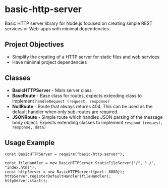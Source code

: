 # basic-http-server
Basic HTTP server library for Node.js focused on creating simple REST services or Web-apps with minimal dependencies.

## Project Objectives
* Simplify the creating of a HTTP server for static files and web services
* Have minimal project dependencies

## Classes
* __BasicHTTPServer__ - Main server class
* __BaseRoute__ - Base class for routes, expects extending class to implement `handleRequest (request, response)`
* __NullRoute__ - Route that always returns 404. This can be used as the default handler when only sub-routes are required.
* __JSONRoute__ - Simple route which handles JSON parsing of the message body object. Expects extending classes to implement `respond (request, response, data)`

## Usage Example

    const BasicHTTPServer = require("basic-http-server");

    const fileHandler = new BasicHTTPServer.StaticFileServer("/", "./", "index.html");
    const httpServer = new BasicHTTPServer({port: 8080});
    httpServer.registerDefaultHandler(fileHandler);
    httpServer.start();
